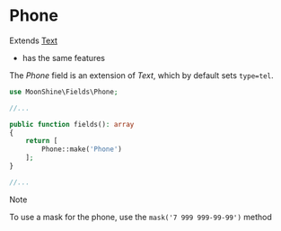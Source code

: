 # Phone

Extends [Text](/docs/{{version}}/fields/text)
* has the same features  

The *Phone* field is an extension of *Text*, which by default sets `type=tel`.  

```php
use MoonShine\Fields\Phone;

//...

public function fields(): array
{
    return [
        Phone::make('Phone')
    ];
}

//...
```

> [!NOTE]
> To use a mask for the phone, use the `mask('7 999 999-99-99')` method
